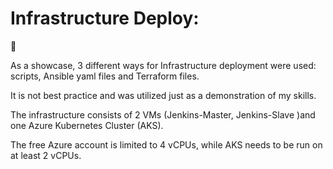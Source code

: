 # Infrastructure Deploy:
:rocket:

As a showcase, 3 different ways for Infrastructure deployment were used: scripts, Ansible yaml files and Terraform files.

It is not best practice and was utilized just as a demonstration of my skills.

The infrastructure consists of 2 VMs (Jenkins-Master, Jenkins-Slave )and one Azure Kubernetes Cluster (AKS).

The free Azure account is limited to 4 vCPUs, while AKS needs to be run on at least 2 vCPUs.

